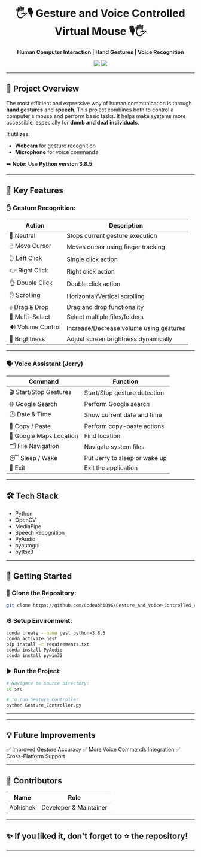 

<h1 align="center">🖐️🎙️ Gesture and Voice Controlled Virtual Mouse 🎙️🖐️</h1>

<p align="center">
 <b>Human Computer Interaction | Hand Gestures | Voice Recognition</b>  
</p>

<p align="center">
  <img src="https://img.shields.io/badge/Python-3.8.5-blue?style=for-the-badge&logo=python">
  <img src="https://img.shields.io/badge/Status-Completed-brightgreen?style=for-the-badge&logo=github">
  
</p>

---

## 📖 **Project Overview**
The most efficient and expressive way of human communication is through **hand gestures** and **speech**. This project combines both to control a computer's mouse and perform basic tasks. It helps make systems more accessible, especially for **dumb and deaf individuals**.

It utilizes:
- **Webcam** for gesture recognition  
- **Microphone** for voice commands  

➡️ **Note:** Use **Python version 3.8.5**

---

## 🚀 **Key Features**

### ✋ Gesture Recognition:
| Action            | Description                                                  |
|-------------------|--------------------------------------------------------------|
| 🛑 Neutral        | Stops current gesture execution                               |
| 🖱️ Move Cursor    | Moves cursor using finger tracking                            |
| 👆 Left Click     | Single click action                                           |
| 👉 Right Click    | Right click action                                            |
| 👌 Double Click   | Double click action                                           |
| ✋ Scrolling      | Horizontal/Vertical scrolling                                 |
| ✊ Drag & Drop    | Drag and drop functionality                                   |
| 📂 Multi-Select   | Select multiple files/folders                                 |
| 🔊 Volume Control | Increase/Decrease volume using gestures                      |
| 🔆 Brightness     | Adjust screen brightness dynamically                         |

---

### 🗣️ Voice Assistant (**Jerry**)
| Command                  | Function                      |
|----------------------------|--------------------------------|
| 🎬 Start/Stop Gestures      | Start/Stop gesture detection     |
| 🌐 Google Search            | Perform Google search            |
| 🕒 Date & Time              | Show current date and time        |
| 📄 Copy / Paste             | Perform copy-paste actions        |
| 📍 Google Maps Location     | Find location                     |
| 🗂️ File Navigation          | Navigate system files              |
| 😴 Sleep / Wake             | Put Jerry to sleep or wake up      |
| 🚪 Exit                     | Exit the application               |

---



## 🛠️ **Tech Stack**
- Python
- OpenCV
- MediaPipe
- Speech Recognition
- PyAudio
- pyautogui
- pyttsx3

---

## 🔧 **Getting Started**

### 🔗 Clone the Repository:
```bash
git clone https://github.com/Codeabhi096/Gesture_And_Voice-Controlled_Virtual-Mouse
````

### ⚙️ Setup Environment:

```bash
conda create --name gest python=3.8.5
conda activate gest
pip install -r requirements.txt
conda install PyAudio
conda install pywin32
```

### ▶️ **Run the Project:**

```bash
# Navigate to source directory:
cd src

# To run Gesture Controller
python Gesture_Controller.py
```

---


---

## 💡 **Future Improvements**

✅ Improved Gesture Accuracy
✅ More Voice Commands Integration
✅ Cross-Platform Support

---

## 🤝 **Contributors**

| Name     | Role                   |
| -------- | ---------------------- |
| Abhishek | Developer & Maintainer |

---


## ✨ **If you liked it, don't forget to ⭐ the repository!**


---




